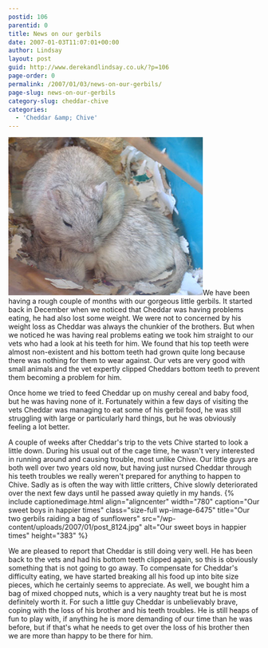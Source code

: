 ```yaml
---
postid: 106
parentid: 0
title: News on our gerbils
date: 2007-01-03T11:07:01+00:00
author: Lindsay
layout: post
guid: http://www.derekandlindsay.co.uk/?p=106
page-order: 0
permalink: /2007/01/03/news-on-our-gerbils/
page-slug: news-on-our-gerbils
category-slug: cheddar-chive
categories:
  - 'Cheddar &amp; Chive'
---
```

<img class="alignright size-full wp-image-6476" title="Our two beautiful gerbils curled up to asleep" src="/wp-content/uploads/2007/01/post_7689.jpg" alt="Our two beautiful gerbils curled up to asleep" width="390" height="317" />We have been having a rough couple of months with our gorgeous little gerbils. It started back in December when we noticed that Cheddar was having problems eating, he had also lost some weight. We were not to concerned by his weight loss as Cheddar was always the chunkier of the brothers. But when we noticed he was having real problems eating we took him straight to our vets who had a look at his teeth for him. We found that his top teeth were almost non-existent and his bottom teeth had grown quite long because there was nothing for them to wear against. Our vets are very good with small animals and the vet expertly clipped Cheddars bottom teeth to prevent them becoming a problem for him.

Once home we tried to feed Cheddar up on mushy cereal and baby food, but he was having none of it. Fortunately within a few days of visiting the vets Cheddar was managing to eat some of his gerbil food, he was still struggling with large or particularly hard things, but he was obviously feeling a lot better.

A couple of weeks after Cheddar's trip to the vets Chive started to look a little down. During his usual out of the cage time, he wasn't very interested in running around and causing trouble, most unlike Chive. Our little guys are both well over two years old now, but having just nursed Cheddar through his teeth troubles we really weren't prepared for anything to happen to Chive. Sadly as is often the way with little critters, Chive slowly deteriorated over the next few days until he passed away quietly in my hands. {% include captionedimage.html align="aligncenter" width="780" caption="Our sweet boys in happier times" class="size-full wp-image-6475" title="Our two gerbils raiding a bag of sunflowers" src="/wp-content/uploads/2007/01/post_8124.jpg" alt="Our sweet boys in happier times" height="383" %} 

We are pleased to report that Cheddar is still doing very well. He has been back to the vets and had his bottom teeth clipped again, so this is obviously something that is not going to go away. To compensate for Cheddar's difficulty eating, we have started breaking all his food up into bite size pieces, which he certainly seems to appreciate. As well, we bought him a bag of mixed chopped nuts, which is a very naughty treat but he is most definitely worth it. For such a little guy Cheddar is unbelievably brave, coping with the loss of his brother and his teeth troubles. He is still heaps of fun to play with, if anything he is more demanding of our time than he was before, but if that's what he needs to get over the loss of his brother then we are more than happy to be there for him.
